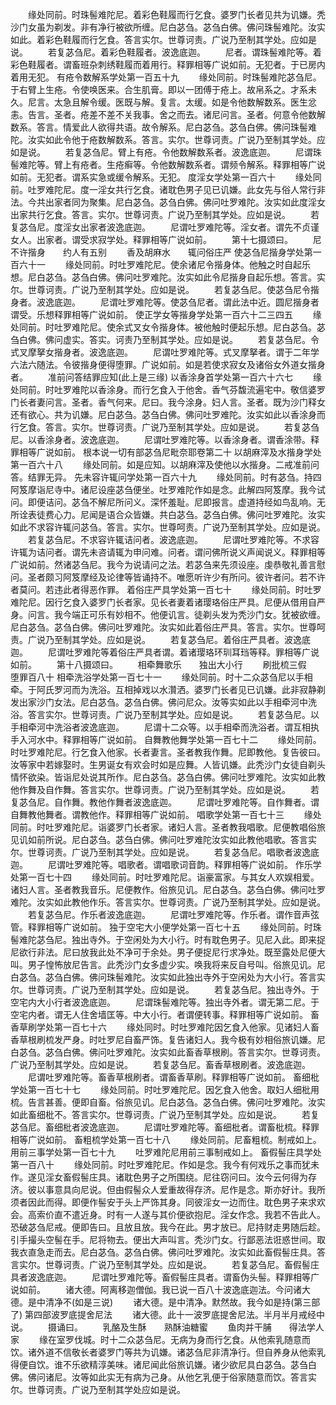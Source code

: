 <!-- { "loadSidebar": true } -->
　　缘处同前。时珠髻难陀尼。着彩色鞋履而行乞食。婆罗门长者见共为讥嫌。秃沙门女虽为剃发。非有净行被欲所缠。尼白苾刍。苾刍白佛。佛问珠髻难陀。汝实如此。着彩色鞋履而行乞食。答言实尔。世尊诃责。广说乃至制其学处。应如是说。
　　若复苾刍尼。着彩色鞋履者。波逸底迦。
　　尼者。谓珠髻难陀等。着彩色鞋履者。谓畜班杂刺绣鞋履而着用行。释罪相等广说如前。无犯者。于已房内着用无犯。
有疮令数解系学处第一百五十九
　　缘处同前。时珠髻难陀苾刍尼。于右臂上生疮。令使唤医来。合生肌膏。即以一团傅于疮上。故帛系之。才系未久。尼言。太急且解令缓。医既与解。复言。太缓。如是令他数解数系。医生忿恚。告言。圣者。疮差不差不关我事。舍之而去。诸尼问言。圣者。何意令他数解数系。答言。情爱此人欲得共语。故令解系。尼白苾刍。苾刍白佛。佛问珠髻难陀。汝实如此令他于疮数解数系。答言。实尔。世尊诃责。广说乃至制其学处。应如是说。
　　若复苾刍尼。臂上有疮。令他数解数系者。波逸底迦。
　　尼谓珠髻难陀等。臂上有疮者。生疮癣等。令他数解数系者。谓频令解系。释罪相等广说如前。无犯者。谓系实急或缓令解系。无犯。
度淫女学处第一百六十
　　缘处同前。吐罗难陀尼。度一淫女共行乞食。诸耽色男子见已讥嫌。此女先与俗人常行非法。今共出家者同为聚集。尼白苾刍。苾刍白佛。佛问吐罗难陀。汝实如此度淫女出家共行乞食。答言。实尔。世尊诃责。广说乃至制其学处。应如是说。
　　若复苾刍尼。度淫女出家者波逸底迦。
　　尼谓吐罗难陀等。淫女者。谓先不贞谨女人。出家者。谓受求寂学处。释罪相等广说如前。
　　第十七摄颂曰。
　　尼不许揩身　　约人有五别
　　香及胡麻水　　辄问俗庄严
使苾刍尼揩身学处第一百六十一
　　缘处同前。时吐罗难陀尼。使余诸尼令揩身体。他触之时自起乐想。尼白苾刍。苾刍白佛。佛问吐罗难陀。汝实如此令尼揩身自起乐想。答言。实尔。世尊诃责。广说乃至制其学处。应如是说。
　　若复苾刍尼。使苾刍尼令揩身者。波逸底迦。
　　尼谓吐罗难陀等。使苾刍尼者。谓此法中近。圆尼揩身者谓受。乐想释罪相等广说如前。
使正学女等揩身学处第一百六十二三四五
　　缘处同前。时吐罗难陀尼。使余式叉女令揩身体。被他触时便起乐想。尼白苾刍。苾刍白佛。佛问虚实。答实。诃责乃至制其学处。应如是说。
　　若复苾刍尼。令式叉摩拏女揩身者。波逸底迦。
　　尼谓吐罗难陀等。式叉摩拏者。谓于二年学六法六随法。令彼揩身便得堕罪。广说如前。如是若使求寂女及诸俗女外道女揩身者。
　　准前问答结罪应知(此上是三缘)
以香涂身首学处第一百六十六七
　　缘处同前。时吐罗难陀以香涂身。而行乞食入于他舍。香气芬馥流遍宅中。敬信婆罗门长者妻问言。圣者。香气何来。尼曰。我今涂身。妇人言。圣者。既为沙门释女还有欲心。共为讥嫌。尼白苾刍。苾刍白佛。佛问吐罗难陀。汝实如此以香涂身而行乞食。答言。实尔。世尊诃责。广说乃至制其学处。应如是说。
　　若复苾刍尼。以香涂身者。波逸底迦。
　　尼谓吐罗难陀等。以香涂身者。谓香涂带。释罪相等广说如前。
根本说一切有部苾刍尼毗奈耶卷第二十
以胡麻滓及水揩身学处第一百六十八
　　缘处同前。如是应知。以胡麻滓及使他以水揩身。二戒准前问答。结罪无异。
先未容许辄问学处第一百六十九
　　缘处同前。时有苾刍。持四阿笈摩诣尼寺中。诸尼设座苾刍便坐。吐罗难陀作如是念。此解四阿笈摩。我今试问。即便诘问。苾刍不解尼所问义。深怀羞耻。尼即报言。虚道持经如鸟乱响。无所诠表徒费心力。尼闻是语合众皆嫌。共白苾刍。苾刍白佛。佛问吐罗难陀。汝实如此不求容许辄问苾刍。答言。实尔。世尊呵责。广说乃至制其学处。应如是说。
　　若复苾刍尼。不求容许辄诘问者。波逸底迦。
　　尼谓吐罗难陀等。不求容许辄为诘问者。谓先未咨请辄为申问难。问者。谓问佛所说义声闻说义。释罪相等广说如前。然诸苾刍尼。我今为说请问之法。若苾刍来先须设座。虔恭敬礼善言慰问。圣者颇习阿笈摩经及论律等皆诵持不。唯愿听许少有所问。彼许者问。若不许者莫问。若违此者得恶作罪。
着俗庄严具学处第一百七十
　　缘处同前。时吐罗难陀尼。因行乞食入婆罗门长者家。见长者妻着诸璎珞俗庄严具。尼便从借用自严身。问言。我今端正可乐有妙相不。他便讥言。徒剃头发为秃沙门女。犹被欲缠。尼白苾刍。苾刍白佛。佛问吐罗难陀。汝实如此着俗庄严具。答言。实尔。世尊呵责。广说乃至制其学处。应如是说。
　　若复苾刍尼。着俗庄严具者。波逸底迦。
　　尼谓吐罗难陀等着俗庄严具者谓。着诸璎珞环玔耳珰等释。罪相等广说如前。
　　第十八摄颂曰。
　　相牵舞歌乐　　独出大小行
　　刷批梳三假　　堕罪百八十
相牵洗浴学处第一百七十一
　　缘处同前。时十二众苾刍尼以手相牵。于阿氏罗河而为洗浴。互相掉戏以水灒洒。婆罗门长者见已讥嫌。此非寂静剃发出家沙门女法。尼白苾刍。苾刍白佛。佛问尼众。汝等实如此以手相牵河中洗浴。答言实尔。世尊诃责。广说乃至制其学处。应如是说。
　　若复苾刍尼。以手相牵河中洗浴者波逸底迦。
　　尼谓十二众等。以手相牵而洗浴者。谓互相执手入河水中。释罪相等广说如前。
自舞教他舞学处第一百七十二
　　缘处同前。时吐罗难陀尼。行乞食入他家。长者妻言。圣者教我作舞。尼即教他。复告彼曰。汝等家中若嫁娶时。生男诞女有欢会时如是应舞。人皆讥嫌。此秃沙门女徒自剃头情怀欲染。皆诣尼处说其所作。尼白苾刍。苾刍白佛。佛问吐罗难陀。汝实如此教他作舞及自作舞。答言实尔。世尊诃责。广说乃至制其学处。应如是说。
　　若复苾刍尼。自作舞。教他作舞者波逸底迦。
　　尼谓吐罗难陀等。自作舞者。谓自舞教他舞者。谓教他作。释罪相等广说如前。
唱歌学处第一百七十三
　　缘处同前。时吐罗难陀尼。诣婆罗门长者家。诸妇人言。圣者教我唱歌。尼便教唱俗旅见讥如前所说。尼白苾刍。苾刍白佛。佛问吐罗难陀汝实如此教他唱歌。答言实尔。世尊诃责。广说乃至制其学处。应如是说。
　　若复苾刍尼。唱歌者波逸底迦。
　　尼谓吐罗难陀等。唱歌者。谓唱歌词音韵。释罪相等广说如前。
作乐学处第一百七十四
　　缘处同前。时吐罗难陀尼。诣豪富家。与其女人欢娱相爱。诸妇人言。圣者教我音乐。尼便教作。俗旅见讥。尼白苾刍。苾刍白佛。佛问吐罗难陀。汝实如此教他作乐。答言实尔。世尊诃责。广说乃至制其学处。应如是说。
　　若复苾刍尼。作乐者波逸底迦。
　　尼谓吐罗难陀等。作乐者。谓作音声弦管。释罪相等广说如前。
独于空宅大小便学处第一百七十五
　　缘处同前。时珠髻难陀苾刍尼。独出寺外。于空闲处为大小行。时有耽色男子。见尼入此。即来捉尼欲行非法。尼曰放我此处不净可于余处。男子便捉尼行求净处。既至露处尼便大叫。男子惶怖放尼告言。此秃沙门女多虚少实。唤我将来反自号叫。俗旅见讥。尼白苾刍。苾刍白佛。佛问珠髻难陀。汝实如此独出寺外于空闲处为大小行。答言实尔。世尊诃责。广说乃至制其学处。应如是说。
　　若复苾刍尼。独出寺外。于空宅内大小行者波逸底迦。
　　尼谓珠髻难陀等。独出寺外者。谓无第二尼。于空宅内者。谓无人住舍墙匡等。中大小行。者谓便转事。释罪相等广说如前。
畜香草刷学处第一百七十六
　　缘处同时。时吐罗难陀因乞食入他家。见诸妇人畜香草根刷梳发严身。时吐罗尼自畜严饰。复告诸妇人。我今极有妙相俗旅讥嫌。尼白苾刍。苾刍白佛。佛问吐罗难陀。汝实如此畜香草根刷。答言实尔。世尊诃责。广说乃至制其学处。应如是说。
　　若复苾刍尼。畜香草根刷者。波逸底迦。
　　尼谓吐罗难陀等。畜香草根刷者。谓畜香草刷。释罪相等广说如前。
畜细枇学处第一百七十七
　　缘处同前。时吐罗难陀尼。因乞食入他舍。取妇人细枇用梳。告言甚善。便即自畜。俗旅见讥。尼白苾刍。苾刍白佛。佛问吐罗难陀。汝实如此畜细枇不。答言实尔。世尊诃责。广说乃至制其学处。应如是说。
　　若复苾刍尼。畜细枇者波逸底迦。
　　尼谓吐罗难陀等。畜细枇者。谓畜枇梳。释罪相等广说如前。
畜粗梳学处第一百七十八
　　缘处同前。尼畜粗梳。制戒如上。
用前三事学处第一百七十九
　　吐罗难陀尼用前三事制戒如上。
畜假髻庄具学处第一百八十
　　缘处同前。时吐罗难陀尼。作如是念。我今有何戏乐之事而犹未作。遂见淫女畜假髻庄具。诸耽色男子之所围绕。尼往窃问曰。汝今云何得为存济。彼以事意具向尼说。但由假髻众人爱重故得存济。尼作是念。斯亦好计。我所须者因此而得。即便作髻安于头上严饰其身。同彼淫女一边而住。耽色男子来求欢会。高索价直不遣近身。时有一人遂与其价便欲抱尼。淫女作念。我若不告此人。恐破苾刍尼戒。便即告曰。且放且放。我今在此。男才放已。尼持财走男随后趁。引手撮头空髻在手。尼将物去。便出大声叫言。秃沙门女。行鄙恶法诳惑世间。取我衣直急走而去。尼白苾刍。苾刍白佛。佛问吐罗难陀。汝实如此畜假髻庄具。答言实尔。世尊诃责。广说乃至制其学处。应如是说。
　　若复苾刍尼。畜假髻庄具者波逸底迦。
　　尼谓吐罗难陀等。畜假髻庄具者。谓畜伪头髻。释罪相等广说如前。
　　诸大德。阿离移迦僧伽。我已说一百八十波逸底迦法。今问诸大德。是中清净不(如是三说)
　　诸大德。是中清净。默然故。我今如是持(第三部了)
第四部波罗底提舍尼法
　　诸大德。此十一波罗底提舍尼法。半月半月戒经中说。
　　摄诵曰。
　　乳酪及生酥　　熟酥油糖蜜
　　鱼肉并干脯　　得法学人家
　　缘在室罗伐城。时十二众苾刍尼。无病为身而行乞食。从他索乳随意而饮。诸外道不信敬长者婆罗门等共为讥嫌。诸苾刍尼非清净行。但自养身从他索乳得便自饮。谁不乐欲精淳美味。诸尼闻此俗旅讥嫌。诸少欲尼具白苾刍。苾刍白佛。佛问诸尼。汝等如此实无有病为己身。从他乞乳便于俗家随意而饮。答言实尔。世尊诃责。广说乃至制其学处应如是说。
